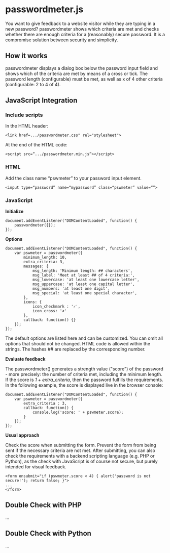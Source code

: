 # passwordmeter.js

You want to give feedback to a website visitor while they are typing in a new password? passwordmeter shows which criteria are met and checks whether there are enough criteria for a (reasonably) secure password. It is a compromise solution between security and simplicity.

## How it works

passwordmeter displays a dialog box below the password input field and shows which of the criteria are met by means of a cross or tick.
The password length (configurable) must be met, as well as x of 4 other criteria (configurable: 2 to 4 of 4).

## JavaScript Integration

### Include scripts

In the HTML header:

	<link href=.../passwordmeter.css" rel="stylesheet">

At the end of the HTML code:

	<script src=“.../passwordmeter.min.js”></script>

### HTML

Add the class name “pswmeter” to your password input element.

	<input type=“password” name=“mypassword” class=“pswmeter” value=“”>

### JavaScript
	
**Initialize**

    document.addEventListener("DOMContentLoaded", function() {
        passwordmeter({});
    });

**Options**

	document.addEventListener("DOMContentLoaded", function() {
	    var pswmeter = passwordmeter({
	        minimum_length: 10,
	        extra_criteria: 3,
	        messages: {
	            msg_length: 'Minimum length: ## characters',
	            msg_label: 'Meet at least ## of 4 criteria:',
	            msg_lowercase: 'at least one lowercase letter',
	            msg_uppercase: 'at least one capital letter',
	            msg_numbers: 'at least one digit',
	            msg_special: 'at least one special character',
	        },
	        icons: {
	            icon_checkmark : '✓',
	            icon_cross: '✗'
	        },
	        callback: function() {}
	    });
	});

The default options are listed here and can be customized. You can omit all options that should not be changed.
HTML code is allowed within the strings.
The hashes ## are replaced by the corresponding number.

**Evaluate feedback**

The passwordmeter() generates a strength value ("score") of the password - more precisely: the number of criteria met, including the minimum length.
If the score is *1 + extra_criteria*, then the password fulfills the requirements.
In the following example, the score is displayed live in the browser console:

	document.addEventListener("DOMContentLoaded", function() {
	    var pswmeter = passwordmeter({
	        extra_criteria : 3,
	        callback: function() {
	            console.log('score: ' + pswmeter.score);
	        }
	    });
	});

**Usual approach**

Check the score when submitting the form. Prevent the form from being sent if the necessary criteria are not met.
After submitting, you can also check the requirements with a backend scripting language (e.g. PHP or Python), as the check with JavaScript is of course not secure, but purely intended for visual feedback.

	<form onsubmit="if (pswmeter.score < 4) { alert('password is not secure!'); return false; }">
	...
	</form>
            
## Double Check with PHP

...

## Double Check with Python

...
